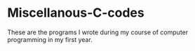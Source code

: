 # Miscellanous-C-codes
These are the programs I wrote during my course of computer programming in my first year.
